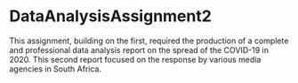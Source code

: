 # DataAnalysisAssignment2
This assignment, building on the first, required the production of a complete and professional data analysis report on the spread of the COVID-19 in 2020. This second report focused on the response by various media agencies in South Africa.
